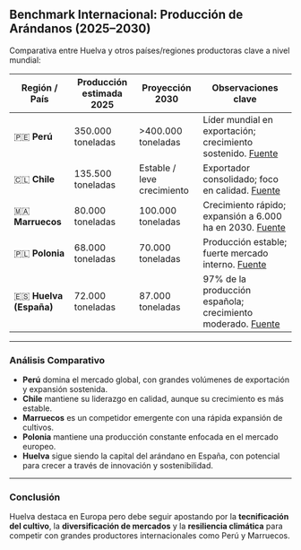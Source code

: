 ## Benchmark Internacional: Producción de Arándanos (2025–2030)

Comparativa entre Huelva y otros países/regiones productoras clave a nivel mundial:

| Región / País        | Producción estimada 2025 | Proyección 2030        | Observaciones clave                                                                 |
|----------------------|--------------------------|-------------------------|--------------------------------------------------------------------------------------|
| 🇵🇪 **Perú**          | 350.000 toneladas         | >400.000 toneladas       | Líder mundial en exportación; crecimiento sostenido. [Fuente](https://producepay.com/es/resources/arandano-peruano-liderazgo-oportunidades-retos-2025/) |
| 🇨🇱 **Chile**         | 135.500 toneladas         | Estable / leve crecimiento | Exportador consolidado; foco en calidad. [Fuente](https://www.internationalblueberry.org/2024/09/30/chile-entrega-proyeccion-de-la-temporada-de-arandanos-2024-2025/) |
| 🇲🇦 **Marruecos**     | 80.000 toneladas          | 100.000 toneladas        | Crecimiento rápido; expansión a 6.000 ha en 2030. [Fuente](https://blueberriesconsulting.com/marruecos-el-objetivo-es-superar-las-100-mil-toneladas-en-exportaciones-de-arandano/) |
| 🇵🇱 **Polonia**       | 68.000 toneladas          | 70.000 toneladas         | Producción estable; fuerte mercado interno. [Fuente](https://chilealimentos.com/polonia-arandanos-produccion-al-ano-2030-podria-alcanzar-las-70-mil-toneladas/) |
| 🇪🇸 **Huelva (España)** | 72.000 toneladas         | 87.000 toneladas         | 97% de la producción española; crecimiento moderado. [Fuente](https://www.huelvainformacion.es/provincia/produccion-espanola-arandano-concentra-Huelva_0_1737128093.html) |

---

### Análisis Comparativo

- **Perú** domina el mercado global, con grandes volúmenes de exportación y expansión sostenida.
- **Chile** mantiene su liderazgo en calidad, aunque su crecimiento es más estable.
- **Marruecos** es un competidor emergente con una rápida expansión de cultivos.
- **Polonia** mantiene una producción constante enfocada en el mercado europeo.
- **Huelva** sigue siendo la capital del arándano en España, con potencial para crecer a través de innovación y sostenibilidad.

---

### Conclusión

Huelva destaca en Europa pero debe seguir apostando por la **tecnificación del cultivo**, la **diversificación de mercados** y la **resiliencia climática** para competir con grandes productores internacionales como Perú y Marruecos.
